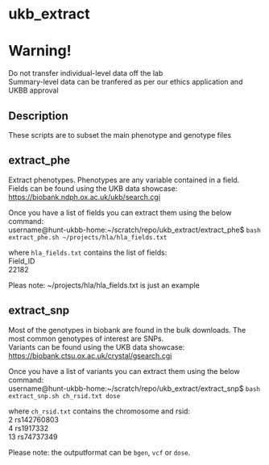 # ukb_extract

# Warning!
Do not transfer individual-level data off the lab    
Summary-level data can be tranfered as per our ethics application and UKBB approval   

## Description
These scripts are to subset the main phenotype and genotype files    

## extract_phe
Extract phenotypes. Phenotypes are any variable contained in a field.    
Fields can be found using the UKB data showcase:     
https://biobank.ndph.ox.ac.uk/ukb/search.cgi     

Once you have a list of fields you can extract them using the below command:    
username@hunt-ukbb-home:~/scratch/repo/ukb_extract/extract_phe$ `bash extract_phe.sh ~/projects/hla/hla_fields.txt`

where `hla_fields.txt` contains the list of fields:    
Field_ID     
22182    

Pleas note: ~/projects/hla/hla_fields.txt is just an example

## extract_snp
Most of the genotypes in biobank are found in the bulk downloads. The most common genotypes of interest are SNPs.    
Variants can be found using the UKB data showcase:     
https://biobank.ctsu.ox.ac.uk/crystal/gsearch.cgi
  
Once you have a list of variants you can extract them using the below command:     
username@hunt-ukbb-home:~/scratch/repo/ukb_extract/extract_snp$ `bash extract_snp.sh ch_rsid.txt dose`

where `ch_rsid.txt` contains the chromosome and rsid:     
2 rs142760803       
4 rs1917332       
13 rs74737349      

Please note: the outputformat can be `bgen`, `vcf` or `dose`.

